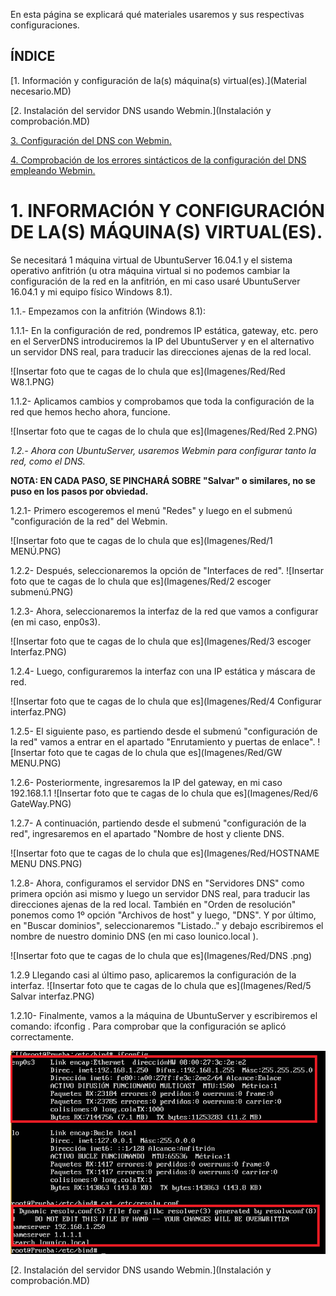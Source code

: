 En esta página se explicará qué materiales usaremos y sus respectivas configuraciones.

## ÍNDICE

[1. Información y configuración de la(s) máquina(s) virtual(es).](Material necesario.MD)

[2. Instalación del servidor DNS usando Webmin.](Instalación y comprobación.MD)

[3. Configuración del DNS con Webmin.](README.md)

[4. Comprobación de los errores sintácticos de la configuración del DNS empleando Webmin.](README.md)


# 1. INFORMACIÓN Y CONFIGURACIÓN DE LA(S) MÁQUINA(S) VIRTUAL(ES).

Se necesitará 1 máquina virtual de UbuntuServer 16.04.1 y el sistema operativo anfitrión (u otra máquina virtual si no podemos cambiar la configuración de la red en la anfitrión, en mi caso usaré UbuntuServer 16.04.1 y mi equipo físico Windows 8.1).

 1.1.- Empezamos con la anfitrión (Windows 8.1):

   1.1.1- En la configuración de red, pondremos IP estática, gateway, etc. pero en el ServerDNS introduciremos la IP del UbuntuServer y en el alternativo un servidor DNS real, para traducir las direcciones ajenas de la red local.
 
 
   ![Insertar foto que te cagas de lo chula que es](Imagenes/Red/Red W8.1.PNG)
   
   1.1.2- Aplicamos cambios y comprobamos que toda la configuración de la red que hemos hecho ahora, funcione.
   
   
   ![Insertar foto que te cagas de lo chula que es](Imagenes/Red/Red 2.PNG)

*1.2.- Ahora con UbuntuServer, usaremos Webmin para configurar tanto la red, como el DNS.* 

__NOTA: EN CADA PASO, SE PINCHARÁ SOBRE "Salvar" o similares, no se puso en los pasos por obviedad.__

   1.2.1- Primero escogeremos el menú "Redes" y luego en el submenú "configuración de la red" del Webmin.
   
  ![Insertar foto que te cagas de lo chula que es](Imagenes/Red/1 MENÚ.PNG)
  
  1.2.2- Después, seleccionaremos la opción de "Interfaces de red".
  ![Insertar foto que te cagas de lo chula que es](Imagenes/Red/2 escoger submenú.PNG)
  
   1.2.3- Ahora, seleccionaremos la interfaz de la red  que vamos a configurar (en mi caso, enp0s3).
   
  ![Insertar foto que te cagas de lo chula que es](Imagenes/Red/3 escoger Interfaz.PNG)
  
  1.2.4- Luego, configuraremos la interfaz con una IP estática y máscara de red.
 
  ![Insertar foto que te cagas de lo chula que es](Imagenes/Red/4 Configurar interfaz.PNG)
  
  1.2.5- El siguiente paso, es partiendo desde el submenú "configuración de la red" vamos a entrar en el apartado "Enrutamiento y puertas de enlace".
  ![Insertar foto que te cagas de lo chula que es](Imagenes/Red/GW MENU.PNG)
  
  1.2.6- Posteriormente, ingresaremos la IP del gateway, en mi caso 192.168.1.1
   ![Insertar foto que te cagas de lo chula que es](Imagenes/Red/6 GateWay.PNG)
  
  1.2.7- A continuación, partiendo desde el submenú "configuración de la red", ingresaremos en el apartado "Nombre de host y cliente DNS.
  
  ![Insertar foto que te cagas de lo chula que es](Imagenes/Red/HOSTNAME MENU DNS.PNG)

1.2.8- Ahora, configuramos el servidor DNS en "Servidores DNS" como primera opción asi mismo y luego un servidor DNS real, para traducir las direcciones ajenas de la red local. También en "Orden de resolución" ponemos como 1º opción "Archivos de host" y luego, "DNS". Y por último, en "Buscar dominios", seleccionaremos "Listado.." y debajo escribiremos el nombre de nuestro dominio DNS (en mi caso lounico.local ).




  ![Insertar foto que te cagas de lo chula que es](Imagenes/Red/DNS .png)

 1.2.9 Llegando casi al último paso, aplicaremos la configuración de la interfaz.
    ![Insertar foto que te cagas de lo chula que es](Imagenes/Red/5 Salvar interfaz.PNG)

  1.2.10- Finalmente, vamos a la máquina de UbuntuServer y escribiremos el comando: ifconfig . Para comprobar que la configuración se aplicó correctamente.
  
  ![Insertar foto que te cagas de lo chula que es](Imagenes/Red/Final.PNG)
  
  
  [2. Instalación del servidor DNS usando Webmin.](Instalación y comprobación.MD)
